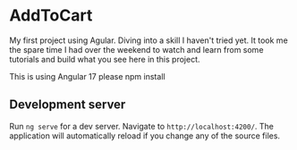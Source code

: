 # AddToCart

My first project using Agular.
Diving into a skill I haven't tried yet.
It took me the spare time I had over the weekend to watch and learn from some tutorials and build what you see here in this project.

This is using Angular 17 
please npm install

## Development server
Run `ng serve` for a dev server. Navigate to `http://localhost:4200/`. The application will automatically reload if you change any of the source files.



